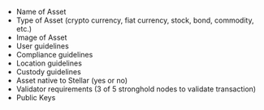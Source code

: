 - Name of Asset
- Type of Asset (crypto currency, fiat currency, stock, bond, commodity, etc.)
- Image of Asset
- User guidelines
- Compliance guidelines
- Location guidelines
- Custody guidelines
- Asset native to Stellar (yes or no)
- Validator requirements (3 of 5 stronghold nodes to validate transaction)
- Public Keys